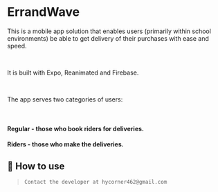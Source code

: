 # ErrandWave

<p>
  This is a mobile app solution that enables users (primarily within school environments) be able to get delivery of their purchases with ease and speed.
</p>

<br />

<p>It is built with Expo, Reanimated and Firebase.</p>

<br />

<p>The app serves two categories of users:</p><br />

#### Regular - those who book riders for deliveries.
#### Riders - those who make the deliveries.

## 🚀 How to use

> `Contact the developer at hycorner462@gmail.com`

